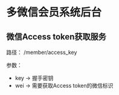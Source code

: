 # 多微信会员系统后台


## 微信Access token获取服务
路径： /member/access_key


参数： 
+ key -> 握手密钥
+ wei -> 需要获取Access token的微信标识

